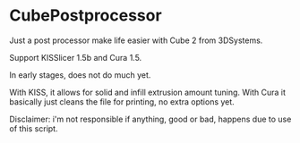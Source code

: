# CubePostprocessor

Just a post processor make life easier with Cube 2 from 3DSystems.

Support KISSlicer 1.5b and Cura 1.5.

In early stages, does not do much yet.

With KISS, it allows for solid and infill extrusion amount tuning.
With Cura it basically just cleans the file for printing, no extra options yet.

Disclaimer: i'm not responsible if anything, good or bad, happens due to use of this script.
